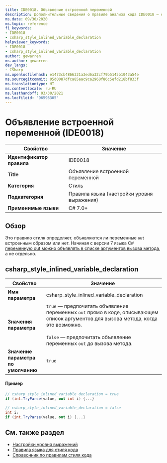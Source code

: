 ```yaml
---
title: IDE0018. Объявление встроенной переменной
description: Дополнительные сведения о правиле анализа кода IDE0018 — объявление встроенной переменной
ms.date: 09/30/2020
ms.topic: reference
f1_keywords:
- IDE0018
- csharp_style_inlined_variable_declaration
helpviewer_keywords:
- IDE0018
- csharp_style_inlined_variable_declaration
author: gewarren
ms.author: gewarren
dev_langs:
- CSharp
ms.openlocfilehash: e1473cb4866331a3ed6a32cf79b5145b1043a54e
ms.sourcegitcommit: 05d0087dfca85aac9ca2960f86c5efd218bf833f
ms.translationtype: HT
ms.contentlocale: ru-RU
ms.lasthandoff: 03/30/2021
ms.locfileid: "96593305"
---
```

# <a name="inline-variable-declaration-ide0018"></a>Объявление встроенной переменной (IDE0018)

|Свойство|Значение|
|-|-|
| **Идентификатор правила** | IDE0018 |
| **Title** | Объявление встроенной переменной |
| **Категория** | Стиль |
| **Подкатегория** | Правила языка (настройки уровня выражения) |
| **Применимые языки** | C# 7.0+ |

## <a name="overview"></a>Обзор

Это правило стиля определяет, объявляются ли переменные `out` встроенным образом или нет. Начиная с версии 7 языка C# [переменную out можно объявлять в списке аргументов вызова метода](../../../csharp/language-reference/keywords/out-parameter-modifier.md#calling-a-method-with-an-out-argument), а не отдельно.

## <a name="csharp_style_inlined_variable_declaration"></a>csharp_style_inlined_variable_declaration

|Свойство|Значение|
|-|-|
| **Имя параметра** | csharp_style_inlined_variable_declaration
| **Значения параметра** | `true` — предпочитать объявление переменных `out` прямо в коде, описывающем список аргументов для вызова метода, когда это возможно.<br /><br />`false` — предпочитать объявление переменных `out` до вызова метода. |
| **Значение параметра по умолчанию** | `true` |

#### <a name="example"></a>Пример

```csharp
// csharp_style_inlined_variable_declaration = true
if (int.TryParse(value, out int i) {...}

// csharp_style_inlined_variable_declaration = false
int i;
if (int.TryParse(value, out i) {...}
```

## <a name="see-also"></a>См. также раздел

- [Настройки уровня выражений](expression-level-preferences.md)
- [Правила языка для стиля кода](language-rules.md)
- [Справочник по правилам стиля кода](index.md)
